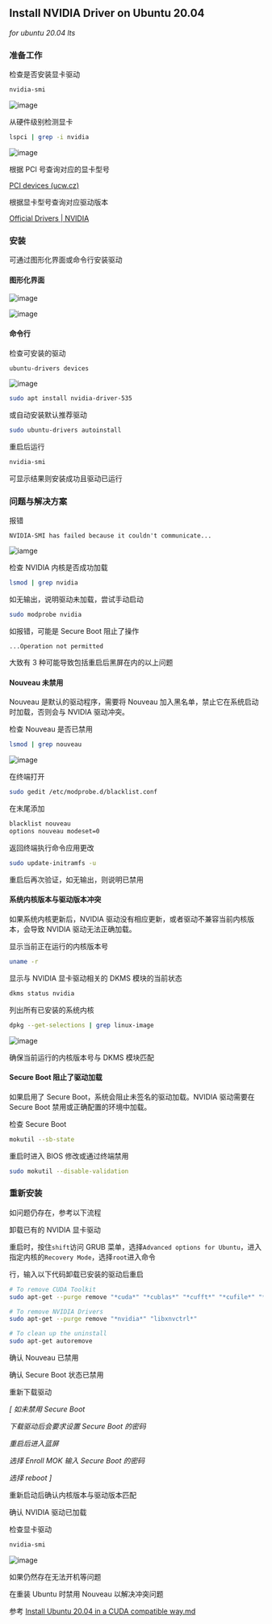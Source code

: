 ## Install NVIDIA Driver on Ubuntu 20.04

*for ubuntu 20.04 lts*

### 准备工作

检查是否安装显卡驱动

```bash
nvidia-smi
```

![image](img/Install%20NVIDIA%20Driver%20on%20Ubuntu%2020.04/Screenshot%20from%202024-02-05%2000-47-19.png)

从硬件级别检测显卡

```bash
lspci | grep -i nvidia
```

![image](img/Install%20NVIDIA%20Driver%20on%20Ubuntu%2020.04/Screenshot%20from%202024-02-05%2000-50-00.png)

根据 PCI 号查询对应的显卡型号

[PCI devices (ucw.cz)](https://admin.pci-ids.ucw.cz//mods/PC/10de?action=help?help=pci)

根据显卡型号查询对应驱动版本

[Official Drivers | NVIDIA](https://www.nvidia.com/Download/index.aspx)

### 安装

可通过图形化界面或命令行安装驱动

#### 图形化界面

![image](img/Install%20NVIDIA%20Driver%20on%20Ubuntu%2020.04/Screenshot%20from%202024-02-05%2000-50-58.png)

![image](img/Install%20NVIDIA%20Driver%20on%20Ubuntu%2020.04/Screenshot%20from%202024-02-05%2000-53-09.png)

#### 命令行

检查可安装的驱动

```bash
ubuntu-drivers devices
```

![image](img/Install%20NVIDIA%20Driver%20on%20Ubuntu%2020.04/Screenshot%20from%202024-02-05%2000-50-37.png)

```bash
sudo apt install nvidia-driver-535
```

或自动安装默认推荐驱动

```bash
sudo ubuntu-drivers autoinstall
```

重启后运行

```bash
nvidia-smi
```

可显示结果则安装成功且驱动已运行



### 问题与解决方案

报错

```
NVIDIA-SMI has failed because it couldn't communicate...
```

![iamge](img/Install%20NVIDIA%20Driver%20on%20Ubuntu%2020.04/Screenshot%20from%202024-02-05%2001-47-51.png)

检查 NVIDIA 内核是否成功加载

```bash
lsmod | grep nvidia
```

如无输出，说明驱动未加载，尝试手动启动

```bash
sudo modprobe nvidia
```

如报错，可能是 Secure Boot 阻止了操作

```
...Operation not permitted
```



大致有 3 种可能导致包括重启后黑屏在内的以上问题



#### Nouveau 未禁用

Nouveau 是默认的驱动程序，需要将 Nouveau 加入黑名单，禁止它在系统启动时加载，否则会与 NVIDIA 驱动冲突。

检查 Nouveau 是否已禁用

```bash
lsmod | grep nouveau
```

![image](img/Install%20NVIDIA%20Driver%20on%20Ubuntu%2020.04/Screenshot%20from%202024-02-05%2001-23-21.png)

在终端打开

```bash
sudo gedit /etc/modprobe.d/blacklist.conf
```

在末尾添加

```bash
blacklist nouveau
options nouveau modeset=0
```

返回终端执行命令应用更改

```bash
sudo update-initramfs -u
```

重启后再次验证，如无输出，则说明已禁用



#### 系统内核版本与驱动版本冲突

如果系统内核更新后，NVIDIA 驱动没有相应更新，或者驱动不兼容当前内核版本，会导致 NVIDIA 驱动无法正确加载。

显示当前正在运行的内核版本号

```bash
uname -r
```

显示与 NVIDIA 显卡驱动相关的 DKMS 模块的当前状态

```bash
dkms status nvidia
```

列出所有已安装的系统内核

```bash
dpkg --get-selections | grep linux-image 
```

![image](img/Install%20NVIDIA%20Driver%20on%20Ubuntu%2020.04/Screenshot%20from%202024-02-05%2001-53-41.png)

确保当前运行的内核版本号与 DKMS 模块匹配



#### Secure Boot 阻止了驱动加载

如果启用了 Secure Boot，系统会阻止未签名的驱动加载。NVIDIA 驱动需要在 Secure Boot 禁用或正确配置的环境中加载。

检查 Secure Boot

```bash
mokutil --sb-state 
```

重启时进入 BIOS 修改或通过终端禁用

```bash
sudo mokutil --disable-validation
```



### 重新安装

如问题仍存在，参考以下流程

卸载已有的 NVIDIA 显卡驱动

重启时，按住`shift`访问 GRUB 菜单，选择`Advanced options for Ubuntu`，进入指定内核的`Recovery Mode`，选择`root`进入命令

行，输入以下代码卸载已安装的驱动后重启

```bash
# To remove CUDA Toolkit
sudo apt-get --purge remove "*cuda*" "*cublas*" "*cufft*" "*cufile*" "*curand*" "*cusolver*" "*cusparse*" "*gds-tools*" "*npp*" "*nvjpeg*" "nsight*" "*nvvm*"

# To remove NVIDIA Drivers
sudo apt-get --purge remove "*nvidia*" "libxnvctrl*"

# To clean up the uninstall
sudo apt-get autoremove
```

确认 Nouveau 已禁用

确认 Secure Boot 状态已禁用

重新下载驱动

*[ 如未禁用 Secure Boot*

*下载驱动后会要求设置 Secure Boot 的密码*

*重启后进入蓝屏*

*选择 Enroll MOK 输入 Secure Boot 的密码*

*选择 reboot ]*

重新启动后确认内核版本与驱动版本匹配

确认 NVIDIA 驱动已加载

检查显卡驱动

```bash
nvidia-smi
```

![image](img/Install%20NVIDIA%20Driver%20on%20Ubuntu%2020.04/Screenshot%20from%202024-02-05%2001-51-10.png)

如果仍然存在无法开机等问题

在重装 Ubuntu 时禁用 Nouveau 以解决冲突问题

参考 [Install Ubuntu 20.04 in a CUDA compatible way.md](Install%20Ubuntu%2020.04%20in%20a%20CUDA%20compatible%20way.md)

